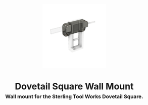 <!-- 2025-07-13 -->

<p align="center">
  <img src="../../plans/dovetail-square-mount/images/wireframe.png" width="40%"/>
</p>
<h1 align="center">
  Dovetail Square Wall Mount
  <br>
  <sup><sub><sup>Wall mount for the Sterling Tool Works Dovetail Square.<sup></sub>
</h1>
